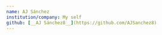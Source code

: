 ```yaml
---
name: AJ Sánchez
institution/company: My self
github: [__AJ Sánchez8__](https://github.com/AJSanchez8)
---
```

